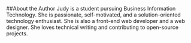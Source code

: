 ##About the Author
Judy is a student pursuing Business Information Technology. She is passionate, self-motivated, and a solution-oriented technology enthusiast. She is also a front-end web developer and a web designer. She loves technical writing and contributing to open-source projects.
